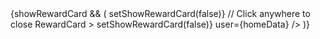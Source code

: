   <AnimatePresence>
        {showRewardCard && (
          <motion.div
            initial={{ opacity: 0 }}
            animate={{ opacity: 1 }}
            exit={{ opacity: 0 }}
            transition={{ duration: 0.3 }}
            className="fixed inset-0 flex items-center justify-center z-50 bg-black bg-opacity-50"
            onClick={() => setShowRewardCard(false)} // Click anywhere to close RewardCard
          >
            <RewardCard onClose={() => setShowRewardCard(false)} user={homeData} />
          </motion.div>
        )}
      </AnimatePresence>